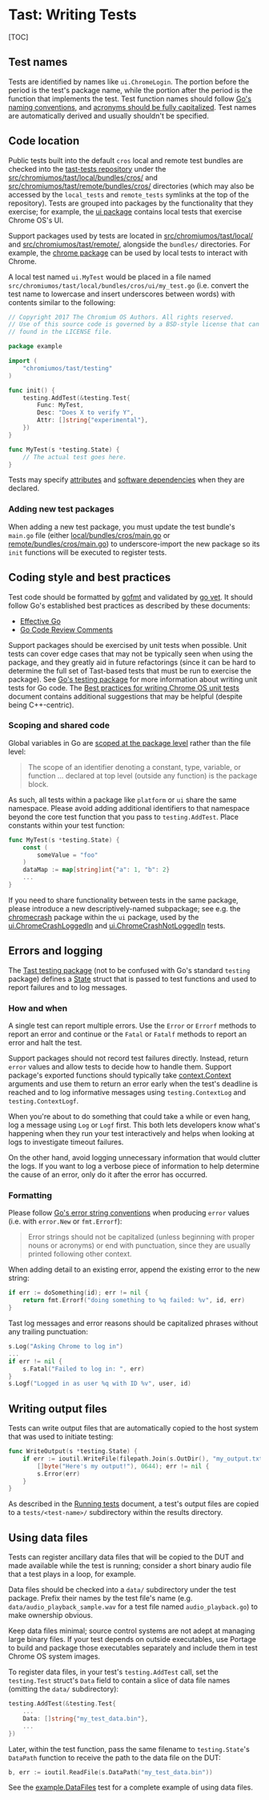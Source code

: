# Tast: Writing Tests

[TOC]

## Test names

Tests are identified by names like `ui.ChromeLogin`. The portion before the
period is the test's package name, while the portion after the period is the
function that implements the test. Test function names should follow [Go's
naming conventions], and [acronyms should be fully capitalized]. Test names are
automatically derived and usually shouldn't be specified.

## Code location

Public tests built into the default `cros` local and remote test bundles are
checked into the [tast-tests repository] under the
[src/chromiumos/tast/local/bundles/cros/] and
[src/chromiumos/tast/remote/bundles/cros/] directories (which may also be
accessed by the `local_tests` and `remote_tests` symlinks at the top of the
repository). Tests are grouped into packages by the functionality that they
exercise; for example, the [ui package] contains local tests that exercise
Chrome OS's UI.

Support packages used by tests are located in [src/chromiumos/tast/local/] and
[src/chromiumos/tast/remote/], alongside the `bundles/` directories. For
example, the [chrome package] can be used by local tests to interact with
Chrome.

A local test named `ui.MyTest` would be placed in a file named
`src/chromiumos/tast/local/bundles/cros/ui/my_test.go` (i.e. convert the test
name to lowercase and insert underscores between words) with contents similar to
the following:

```go
// Copyright 2017 The Chromium OS Authors. All rights reserved.
// Use of this source code is governed by a BSD-style license that can be
// found in the LICENSE file.

package example

import (
	"chromiumos/tast/testing"
)

func init() {
	testing.AddTest(&testing.Test{
		Func: MyTest,
		Desc: "Does X to verify Y",
		Attr: []string{"experimental"},
	})
}

func MyTest(s *testing.State) {
	// The actual test goes here.
}
```

Tests may specify [attributes] and [software dependencies] when they are
declared.

### Adding new test packages

When adding a new test package, you must update the test bundle's `main.go` file
(either [local/bundles/cros/main.go] or [remote/bundles/cros/main.go]) to
underscore-import the new package so its `init` functions will be executed to
register tests.

## Coding style and best practices

Test code should be formatted by [gofmt] and validated by [go vet]. It should
follow Go's established best practices as described by these documents:

*   [Effective Go]
*   [Go Code Review Comments]

Support packages should be exercised by unit tests when possible. Unit tests can
cover edge cases that may not be typically seen when using the package, and they
greatly aid in future refactorings (since it can be hard to determine the full
set of Tast-based tests that must be run to exercise the package). See [Go's
testing package] for more information about writing unit tests for Go code. The
[Best practices for writing Chrome OS unit tests] document contains additional
suggestions that may be helpful (despite being C++-centric).

### Scoping and shared code

Global variables in Go are [scoped at the package level] rather than the file
level:

> The scope of an identifier denoting a constant, type, variable, or function
> ... declared at top level (outside any function) is the package block.

As such, all tests within a package like `platform` or `ui` share the same
namespace. Please avoid adding additional identifiers to that namespace beyond
the core test function that you pass to `testing.AddTest`. Place constants
within your test function:

```go
func MyTest(s *testing.State) {
	const (
		someValue = "foo"
	)
	dataMap := map[string]int{"a": 1, "b": 2}
	...
}
```

If you need to share functionality between tests in the same package, please
introduce a new descriptively-named subpackage; see e.g. the [chromecrash]
package within the `ui` package, used by the [ui.ChromeCrashLoggedIn] and
[ui.ChromeCrashNotLoggedIn] tests.

## Errors and logging

The [Tast testing package] (not to be confused with Go's standard `testing`
package) defines a [State] struct that is passed to test functions and used to
report failures and to log messages.

### How and when

A single test can report multiple errors. Use the `Error` or `Errorf` methods to
report an error and continue or the `Fatal` or `Fatalf` methods to report an
error and halt the test.

Support packages should not record test failures directly. Instead, return
`error` values and allow tests to decide how to handle them. Support package's
exported functions should typically take [context.Context] arguments and use
them to return an error early when the test's deadline is reached and to log
informative messages using `testing.ContextLog` and `testing.ContextLogf`.

When you're about to do something that could take a while or even hang, log a
message using `Log` or `Logf` first. This both lets developers know what's
happening when they run your test interactively and helps when looking at logs
to investigate timeout failures.

On the other hand, avoid logging unnecessary information that would clutter the
logs. If you want to log a verbose piece of information to help determine the
cause of an error, only do it after the error has occurred.

### Formatting

Please follow [Go's error string conventions] when producing `error` values
(i.e. with `error.New` or `fmt.Errorf`):

> Error strings should not be capitalized (unless beginning with proper nouns or
> acronyms) or end with punctuation, since they are usually printed following
> other context.

When adding detail to an existing error, append the existing error to the new
string:

```go
if err := doSomething(id); err != nil {
	return fmt.Errorf("doing something to %q failed: %v", id, err)
}
```

Tast log messages and error reasons should be capitalized phrases without any
trailing punctuation:

```go
s.Log("Asking Chrome to log in")
...
if err != nil {
	s.Fatal("Failed to log in: ", err)
}
s.Logf("Logged in as user %q with ID %v", user, id)
```

## Writing output files

Tests can write output files that are automatically copied to the host system
that was used to initiate testing:

```go
func WriteOutput(s *testing.State) {
	if err := ioutil.WriteFile(filepath.Join(s.OutDir(), "my_output.txt"),
		[]byte("Here's my output!"), 0644); err != nil {
		s.Error(err)
	}
}
```

As described in the [Running tests] document, a test's output files are copied
to a `tests/<test-name>/` subdirectory within the results directory.

## Using data files

Tests can register ancillary data files that will be copied to the DUT and made
available while the test is running; consider a short binary audio file that a
test plays in a loop, for example.

Data files should be checked into a `data/` subdirectory under the test package.
Prefix their names by the test file's name (e.g.
`data/audio_playback_sample.wav` for a test file named `audio_playback.go`) to
make ownership obvious.

Keep data files minimal; source control systems are not adept at managing large
binary files. If your test depends on outside executables, use Portage to build
and package those executables separately and include them in test Chrome OS
system images.

To register data files, in your test's `testing.AddTest` call, set the
`testing.Test` struct's `Data` field to contain a slice of data file names
(omitting the `data/` subdirectory):

```go
testing.AddTest(&testing.Test{
	...
	Data: []string{"my_test_data.bin"},
	...
})
```

Later, within the test function, pass the same filename to `testing.State`'s
`DataPath` function to receive the path to the data file on the DUT:

```go
b, err := ioutil.ReadFile(s.DataPath("my_test_data.bin"))
```

See the [example.DataFiles] test for a complete example of using data files.

[Go's naming conventions]: https://golang.org/doc/effective_go.html#names
[acronyms should be fully capitalized]: https://github.com/golang/go/wiki/CodeReviewComments#initialisms
[tast-tests repository]: https://chromium.googlesource.com/chromiumos/platform/tast-tests/
[src/chromiumos/tast/local/bundles/cros/]: https://chromium.googlesource.com/chromiumos/platform/tast-tests/+/HEAD/src/chromiumos/tast/local/bundles/cros/
[src/chromiumos/tast/remote/bundles/cros/]: https://chromium.googlesource.com/chromiumos/platform/tast-tests/+/HEAD/src/chromiumos/tast/remote/bundles/cros/
[ui package]: https://chromium.googlesource.com/chromiumos/platform/tast-tests/+/HEAD/src/chromiumos/tast/local/bundles/cros/ui/
[src/chromiumos/tast/local/]: https://chromium.googlesource.com/chromiumos/platform/tast-tests/+/HEAD/src/chromiumos/tast/local/
[src/chromiumos/tast/remote/]: https://chromium.googlesource.com/chromiumos/platform/tast-tests/+/HEAD/src/chromiumos/tast/remote/
[chrome package]: https://chromium.googlesource.com/chromiumos/platform/tast-tests/+/HEAD/src/chromiumos/tast/local/chrome/
[attributes]: test_attributes.md
[software dependencies]: test_dependencies.md
[local/bundles/cros/main.go]: https://chromium.googlesource.com/chromiumos/platform/tast-tests/+/HEAD/src/chromiumos/tast/local/bundles/cros/main.go
[remote/bundles/cros/main.go]: https://chromium.googlesource.com/chromiumos/platform/tast-tests/+/HEAD/src/chromiumos/tast/remote/bundles/cros/main.go
[gofmt]: https://golang.org/cmd/gofmt/
[go vet]: https://golang.org/cmd/vet/
[Effective Go]: https://golang.org/doc/effective_go.html
[Go Code Review Comments]: https://github.com/golang/go/wiki/CodeReviewComments
[Go's testing package]: https://golang.org/pkg/testing/
[Best practices for writing Chrome OS unit tests]: https://chromium.googlesource.com/chromiumos/docs/+/master/unit_tests.md
[scoped at the package level]: https://golang.org/ref/spec#Declarations_and_scope
[chromecrash]: https://chromium.googlesource.com/chromiumos/platform/tast-tests/+/master/src/chromiumos/tast/local/bundles/cros/ui/chromecrash/
[ui.ChromeCrashLoggedIn]: https://chromium.googlesource.com/chromiumos/platform/tast-tests/+/master/src/chromiumos/tast/local/bundles/cros/ui/chrome_crash_logged_in.go
[ui.ChromeCrashNotLoggedIn]: https://chromium.googlesource.com/chromiumos/platform/tast-tests/+/master/src/chromiumos/tast/local/bundles/cros/ui/chrome_crash_not_logged_in.go
[Tast testing package]: https://chromium.googlesource.com/chromiumos/platform/tast/+/master/src/chromiumos/tast/testing/
[State]: https://godoc.org/chromium.googlesource.com/chromiumos/platform/tast.git/src/chromiumos/tast/testing#State
[context.Context]: https://golang.org/pkg/context/
[Go's error string conventions]: https://github.com/golang/go/wiki/CodeReviewComments#error-strings
[Running tests]: running_tests.md
[example.DataFiles]: https://chromium.googlesource.com/chromiumos/platform/tast-tests/+/HEAD/src/chromiumos/tast/local/bundles/cros/example/data_files.go
